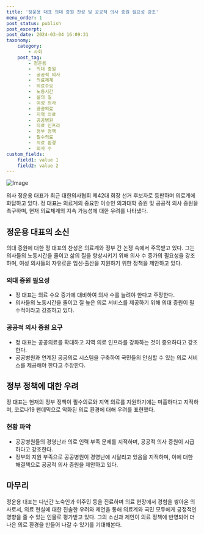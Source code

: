 ```yaml
---
title: '정운용 대표 의대 증원 찬성 및 공공적 의사 증원 필요성 강조'
menu_order: 1
post_status: publish
post_excerpt: 
post_date: 2024-03-04 16:09:31
taxonomy:
    category:
        - 사회
    post_tag:
        - 정운용
        -  의대 증원
        -  공공적 의사
        -  의료체계
        -  의료수요
        -  노동시간
        -  삶의 질
        -  여성 의사
        -  공공의료
        -  지역 의료
        -  공공병원
        -  의료 인프라
        -  정부 정책
        -  필수의료
        -  의료 환경
        -  의사 수
custom_fields:
    field1: value 1
    field2: value 2
---
```


![Image](https://imgnews.pstatic.net/image/011/2024/03/04/0004307578_001_20240304060101064.jpg?type=w647)

의사 정운용 대표가 최근 대한의사협회 제42대 회장 선거 후보자로 등판하며 의료계에 화답하고 있다. 정 대표는 의료계의 중요한 이슈인 의과대학 증원 및 공공적 의사 증원을 촉구하며, 현재 의료체계의 지속 가능성에 대한 우려를 나타냈다.
## 정운용 대표의 소신
의대 증원에 대한 정 대표의 찬성은 의료계와 정부 간 논쟁 속에서 주목받고 있다. 그는 의사들의 노동시간을 줄이고 삶의 질을 향상시키기 위해 의사 수 증가의 필요성을 강조하며, 여성 의사들의 자유로운 임신·출산을 지원하기 위한 정책을 제안하고 있다.
### 의대 증원 필요성
- 정 대표는 의료 수요 증가에 대비하여 의사 수를 늘려야 한다고 주장한다. 
- 의사들의 노동시간을 줄이고 질 높은 의료 서비스를 제공하기 위해 의대 증원이 필수적이라고 강조하고 있다.
### 공공적 의사 증원 요구
- 정 대표는 공공의료를 확대하고 지역 의료 인프라를 강화하는 것이 중요하다고 강조한다.
- 공공병원과 연계된 공공의료 시스템을 구축하여 국민들의 안심할 수 있는 의료 서비스를 제공해야 한다고 주장한다.
## 정부 정책에 대한 우려
정 대표는 현재의 정부 정책이 필수의료와 지역 의료를 지원하기에는 미흡하다고 지적하며, 코로나19 팬데믹으로 악화된 의료 환경에 대해 우려를 표현했다. 
### 현황 파악
- 공공병원들의 경영난과 의료 인력 부족 문제를 지적하며, 공공적 의사 증원이 시급하다고 강조한다.
- 정부의 지원 부족으로 공공병원이 경영난에 시달리고 있음을 지적하며, 이에 대한 해결책으로 공공적 의사 증원을 제안하고 있다.
## 마무리
정운용 대표는 다년간 노숙인과 이주민 등을 진료하며 의료 현장에서 경험을 쌓아온 의사로서, 의료 현실에 대한 진솔한 우려와 제언을 통해 의료계와 국민 모두에게 긍정적인 영향을 줄 수 있는 인물로 평가받고 있다. 그의 소신과 제언이 의료 정책에 반영되어 더 나은 의료 환경을 만들어 나갈 수 있기를 기대해본다.
